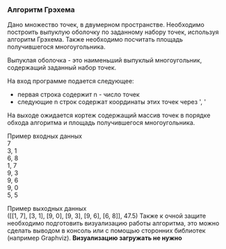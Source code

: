 ### Алгоритм Грэхема
Дано множество точек, в двумерном пространстве. Необходимо построить выпуклую оболочку по заданному набору точек, используя алгоритм Грэхема. Также необходимо посчитать площадь получившегося многоугольника.

Выпуклая оболочка - это наименьший выпуклый многоугольник, содержащий заданный набор точек.

На вход программе подается следующее:
* первая строка содержит n - число точек
* следующие n строк содержат координаты этих точек через ', '

На выходе ожидается кортеж содержащий массив точек в порядке обхода алгоритма и площадь получившегося многоугольника.

Пример входных данных  
7  
3, 1  
6, 8  
1, 7  
9, 3  
9, 6  
9, 0  
5, 5  

Пример выходных данных  
([[1, 7], [3, 1], [9, 0], [9, 3], [9, 6], [6, 8]], 47.5)
Также к очной защите необходимо подготовить визуализацию работы алгоритма, это можно сделать выводом в консоль или с помощью сторонних библиотек (например Graphviz).
**Визуализацию загружать не нужно**